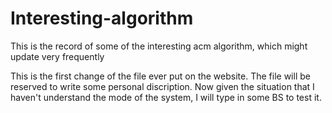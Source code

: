 # Interesting-algorithm
This is the record of some of the interesting acm algorithm, which might update very frequently



This is the first change of the file ever put on the website. The file will be reserved to write some personal discription. Now given the
situation that I haven't understand the mode of the system, I will type in some BS to test it.
